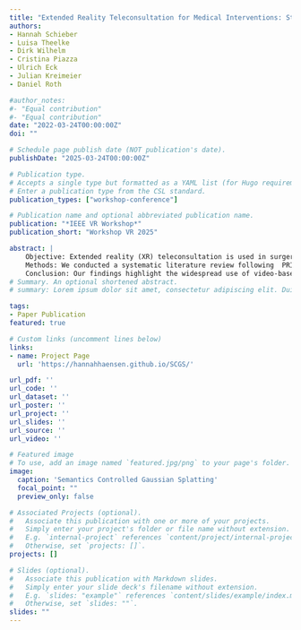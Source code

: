 ```yaml
---
title: "Extended Reality Teleconsultation for Medical Interventions: State of the Art and Perspectives"
authors:
- Hannah Schieber
- Luisa Theelke
- Dirk Wilhelm
- Cristina Piazza
- Ulrich Eck
- Julian Kreimeier
- Daniel Roth

#author_notes:
#- "Equal contribution"
#- "Equal contribution"
date: "2022-03-24T00:00:00Z"
doi: ""

# Schedule page publish date (NOT publication's date).
publishDate: "2025-03-24T00:00:00Z"

# Publication type.
# Accepts a single type but formatted as a YAML list (for Hugo requirements).
# Enter a publication type from the CSL standard.
publication_types: ["workshop-conference"]

# Publication name and optional abbreviated publication name.
publication: "*IEEE VR Workshop*"
publication_short: "Workshop VR 2025"

abstract: | 
    Objective: Extended reality (XR) teleconsultation is used in surgery and medical emergencies, employing various technological approaches that differ in accuracy, timeliness, and user preference. 
    Methods: We conducted a systematic literature review following  PRISMA. We searched the databases IEEE Xplore, Springer Link, ACM and added an additional manual search. In total, we found 187 studies and included 14 in our review.  
    Conclusion: Our findings highlight the widespread use of video-based streaming and 3D reconstruction based on static RGB-D sensor. We found limitations in the reconstruction quality, where existing work would benefit from high-quality rendering. Interaction via annotations is common, addressing key usability needs for various surgeries and emergency situations. A standardized evaluation for interaction techniques would be beneficial for comparability. Our findings hold significant implications for improving teleconsultation and evaluation of XR telemedicine approaches.
# Summary. An optional shortened abstract.
# summary: Lorem ipsum dolor sit amet, consectetur adipiscing elit. Duis posuere tellus ac convallis placerat. Proin tincidunt magna sed ex sollicitudin condimentum.

tags:
- Paper Publication
featured: true

# Custom links (uncomment lines below)
links:
- name: Project Page
  url: 'https://hannahhaensen.github.io/SCGS/'

url_pdf: ''
url_code: ''
url_dataset: ''
url_poster: ''
url_project: ''
url_slides: ''
url_source: ''
url_video: ''

# Featured image
# To use, add an image named `featured.jpg/png` to your page's folder. 
image:
  caption: 'Semantics Controlled Gaussian Splatting'
  focal_point: ""
  preview_only: false

# Associated Projects (optional).
#   Associate this publication with one or more of your projects.
#   Simply enter your project's folder or file name without extension.
#   E.g. `internal-project` references `content/project/internal-project/index.md`.
#   Otherwise, set `projects: []`.
projects: []

# Slides (optional).
#   Associate this publication with Markdown slides.
#   Simply enter your slide deck's filename without extension.
#   E.g. `slides: "example"` references `content/slides/example/index.md`.
#   Otherwise, set `slides: ""`.
slides: ""
---
```



<br>



